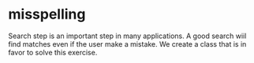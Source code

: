 # misspelling
Search step is an important step in many applications. A good search wiil find matches even if the user make a mistake.
We create a class that is in favor to solve this exercise.
